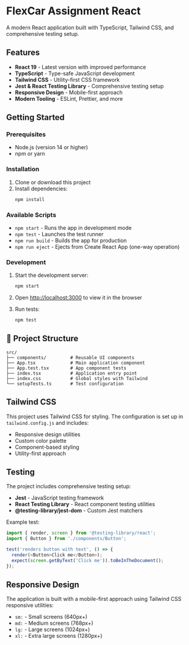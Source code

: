# FlexCar Assignment React

A modern React application built with TypeScript, Tailwind CSS, and comprehensive testing setup.

## Features

- **React 19** - Latest version with improved performance
- **TypeScript** - Type-safe JavaScript development
- **Tailwind CSS** - Utility-first CSS framework
- **Jest & React Testing Library** - Comprehensive testing setup
- **Responsive Design** - Mobile-first approach
- **Modern Tooling** - ESLint, Prettier, and more

## Getting Started

### Prerequisites

- Node.js (version 14 or higher)
- npm or yarn

### Installation

1. Clone or download this project
2. Install dependencies:
   ```bash
   npm install
   ```

### Available Scripts

- `npm start` - Runs the app in development mode
- `npm test` - Launches the test runner
- `npm run build` - Builds the app for production
- `npm run eject` - Ejects from Create React App (one-way operation)

### Development

1. Start the development server:

   ```bash
   npm start
   ```

2. Open [http://localhost:3000](http://localhost:3000) to view it in the browser

3. Run tests:
   ```bash
   npm test
   ```

## 📁 Project Structure

```
src/
├── components/         # Reusable UI components
├── App.tsx             # Main application component
├── App.test.tsx        # App component tests
├── index.tsx           # Application entry point
├── index.css           # Global styles with Tailwind
└── setupTests.ts       # Test configuration
```

## Tailwind CSS

This project uses Tailwind CSS for styling. The configuration is set up in `tailwind.config.js` and includes:

- Responsive design utilities
- Custom color palette
- Component-based styling
- Utility-first approach

## Testing

The project includes comprehensive testing setup:

- **Jest** - JavaScript testing framework
- **React Testing Library** - React component testing utilities
- **@testing-library/jest-dom** - Custom Jest matchers

Example test:

```typescript
import { render, screen } from '@testing-library/react';
import { Button } from './components/Button';

test('renders button with text', () => {
  render(<Button>Click me</Button>);
  expect(screen.getByText('Click me')).toBeInTheDocument();
});
```

## Responsive Design

The application is built with a mobile-first approach using Tailwind CSS responsive utilities:

- `sm:` - Small screens (640px+)
- `md:` - Medium screens (768px+)
- `lg:` - Large screens (1024px+)
- `xl:` - Extra large screens (1280px+)
